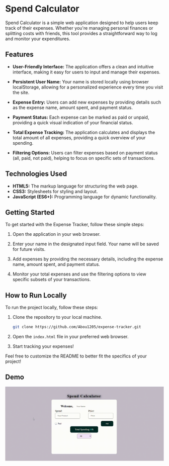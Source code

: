# Spend Calculator

Spend Calculator is a simple web application designed to help users keep track of their expenses. Whether you're managing personal finances or splitting costs with friends, this tool provides a straightforward way to log and monitor your expenditures.

## Features

- **User-Friendly Interface:** The application offers a clean and intuitive interface, making it easy for users to input and manage their expenses.

- **Persistent User Name:** Your name is stored locally using browser localStorage, allowing for a personalized experience every time you visit the site.

- **Expense Entry:** Users can add new expenses by providing details such as the expense name, amount spent, and payment status.

- **Payment Status:** Each expense can be marked as paid or unpaid, providing a quick visual indication of your financial status.

- **Total Expense Tracking:** The application calculates and displays the total amount of all expenses, providing a quick overview of your spending.

- **Filtering Options:** Users can filter expenses based on payment status (all, paid, not paid), helping to focus on specific sets of transactions.

## Technologies Used

- **HTML5:** The markup language for structuring the web page.
- **CSS3:** Stylesheets for styling and layout.
- **JavaScript (ES6+):** Programming language for dynamic functionality.

## Getting Started

To get started with the Expense Tracker, follow these simple steps:

1. Open the application in your web browser.

2. Enter your name in the designated input field. Your name will be saved for future visits.

3. Add expenses by providing the necessary details, including the expense name, amount spent, and payment status.

4. Monitor your total expenses and use the filtering options to view specific subsets of your transactions.

## How to Run Locally

To run the project locally, follow these steps:

1. Clone the repository to your local machine.

    ```bash
    git clone https://github.com/Abou1205/expense-tracker.git
    ```

2. Open the `index.html` file in your preferred web browser.

3. Start tracking your expenses!


Feel free to customize the README to better fit the specifics of your project!

## Demo

![Demo GIF](spend.gif)
